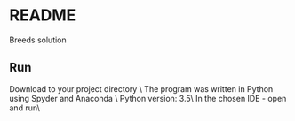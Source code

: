 # README 

Breeds solution 

## Run

Download to your project directory \\
The program was written in Python using Spyder and Anaconda \\
Python version: 3.5\\
In the chosen IDE - open and run\\

